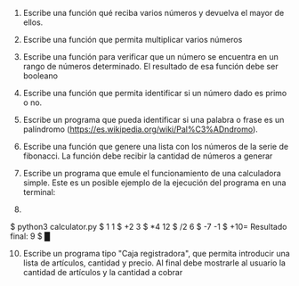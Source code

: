 1. Escribe una función qué reciba varios números y devuelva el mayor de ellos.

2. Escribe una función que permita multiplicar varios números

3. Escribe una función para verificar que un número se encuentra en un rango de números determinado. El resultado de esa función debe ser booleano

4. Escribe una función que permita identificar si un número dado es primo o no.

5. Escribe un programa que pueda identificar si una palabra o frase es un palíndromo (https://es.wikipedia.org/wiki/Pal%C3%ADndromo).

6. Escribe una función que genere una lista con los números de la serie de fibonacci. La función debe recibir la cantidad de números a generar

7. Escribe un programa que emule el funcionamiento de una calculadora simple. Este es un posible ejemplo de la ejecución del programa en una terminal:
8. 
$ python3 calculator.py
$ 1
1
$ +2
3
$ *4
12
$ /2
6
$ -7
-1
$ +10=
Resultado final: 9
$ █

10. Escribe un programa tipo "Caja registradora", que permita introducir una lista de artículos, cantidad y precio. Al final debe mostrarle al usuario la cantidad de artículos y la cantidad a cobrar 